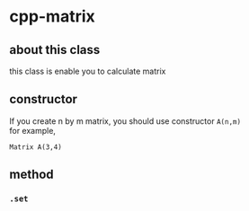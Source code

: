 # cpp-matrix
## about this class
this class is enable you to calculate matrix

## constructor
If you create n by m matrix,
you should use constructor `A(n,m)`  
for example, 
``` 
Matrix A(3,4)
```

## method
### `.set` 
